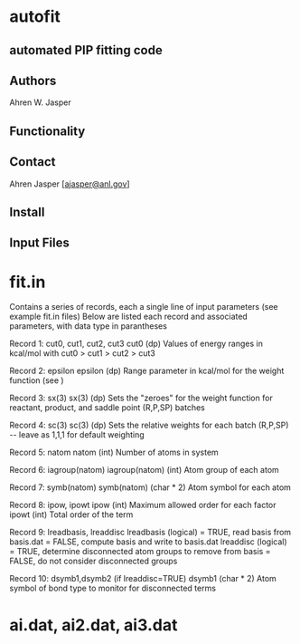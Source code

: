 # autofit
## automated PIP fitting code

## Authors
Ahren W. Jasper

## Functionality

## Contact
Ahren Jasper [ajasper@anl.gov]

## Install

## Input Files
# fit.in
Contains a series of records, each a single line of input parameters (see example fit.in files)
Below are listed each record and associated parameters, with data type in parantheses

Record 1: cut0, cut1, cut2, cut3
cut0 (dp)	Values of energy ranges in kcal/mol with cut0 > cut1 > cut2 > cut3

Record 2: epsilon
epsilon (dp)	Range parameter in kcal/mol for the weight function (see )

Record 3: sx(3)
sx(3) (dp)	Sets the "zeroes" for the weight function for reactant, product, and saddle point (R,P,SP) batches

Record 4: sc(3)
sc(3) (dp)	Sets the relative weights for each batch (R,P,SP) -- leave as 1,1,1 for default weighting

Record 5: natom
natom (int)	Number of atoms in system

Record 6: iagroup(natom)
iagroup(natom) (int)	Atom group of each atom

Record 7: symb(natom)
symb(natom) (char * 2)	Atom symbol for each atom

Record 8: ipow, ipowt
ipow (int)	Maximum allowed order for each factor
ipowt (int)	Total order of the term

Record 9: lreadbasis, lreaddisc
lreadbasis (logical)	= TRUE, read basis from basis.dat
			= FALSE, compute basis and write to basis.dat
lreaddisc (logical)	= TRUE, determine disconnected atom groups to remove from basis
			= FALSE, do not consider disconnected groups

Record 10: dsymb1,dsymb2 (if lreaddisc=TRUE)
dsymb1 (char * 2)	Atom symbol of bond type to monitor for disconnected terms 

# ai.dat, ai2.dat, ai3.dat

